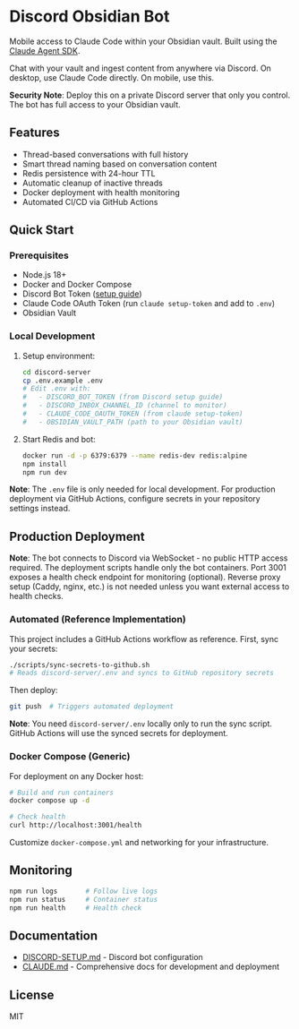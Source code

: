 # Discord Obsidian Bot

Mobile access to Claude Code within your Obsidian vault. Built using the [Claude Agent SDK](https://docs.claude.com/en/api/agent-sdk/overview).

Chat with your vault and ingest content from anywhere via Discord. On desktop, use Claude Code directly. On mobile, use this.

**Security Note**: Deploy this on a private Discord server that only you control. The bot has full access to your Obsidian vault.

## Features

- Thread-based conversations with full history
- Smart thread naming based on conversation content
- Redis persistence with 24-hour TTL
- Automatic cleanup of inactive threads
- Docker deployment with health monitoring
- Automated CI/CD via GitHub Actions

## Quick Start

### Prerequisites

- Node.js 18+
- Docker and Docker Compose
- Discord Bot Token ([setup guide](discord-server/DISCORD-SETUP.md))
- Claude Code OAuth Token (run `claude setup-token` and add to `.env`)
- Obsidian Vault

### Local Development

1. Setup environment:
   ```bash
   cd discord-server
   cp .env.example .env
   # Edit .env with:
   #   - DISCORD_BOT_TOKEN (from Discord setup guide)
   #   - DISCORD_INBOX_CHANNEL_ID (channel to monitor)
   #   - CLAUDE_CODE_OAUTH_TOKEN (from claude setup-token)
   #   - OBSIDIAN_VAULT_PATH (path to your Obsidian vault)
   ```

2. Start Redis and bot:
   ```bash
   docker run -d -p 6379:6379 --name redis-dev redis:alpine
   npm install
   npm run dev
   ```

**Note**: The `.env` file is only needed for local development. For production deployment via GitHub Actions, configure secrets in your repository settings instead.

## Production Deployment

**Note**: The bot connects to Discord via WebSocket - no public HTTP access required. The deployment scripts handle only the bot containers. Port 3001 exposes a health check endpoint for monitoring (optional). Reverse proxy setup (Caddy, nginx, etc.) is not needed unless you want external access to health checks.

### Automated (Reference Implementation)

This project includes a GitHub Actions workflow as reference. First, sync your secrets:

```bash
./scripts/sync-secrets-to-github.sh
# Reads discord-server/.env and syncs to GitHub repository secrets
```

Then deploy:
```bash
git push  # Triggers automated deployment
```

**Note**: You need `discord-server/.env` locally only to run the sync script. GitHub Actions will use the synced secrets for deployment.

### Docker Compose (Generic)

For deployment on any Docker host:

```bash
# Build and run containers
docker compose up -d

# Check health
curl http://localhost:3001/health
```

Customize `docker-compose.yml` and networking for your infrastructure.

## Monitoring

```bash
npm run logs       # Follow live logs
npm run status     # Container status
npm run health     # Health check
```

## Documentation

- [DISCORD-SETUP.md](discord-server/DISCORD-SETUP.md) - Discord bot configuration
- [CLAUDE.md](CLAUDE.md) - Comprehensive docs for development and deployment

## License

MIT
